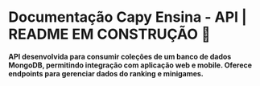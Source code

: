 # Documentação Capy Ensina - API | README EM CONSTRUÇÃO 🔨

**API desenvolvida para consumir coleções de um banco de dados MongoDB, permitindo integração com aplicação web e mobile. Oferece endpoints para gerenciar dados do ranking e minigames.**

